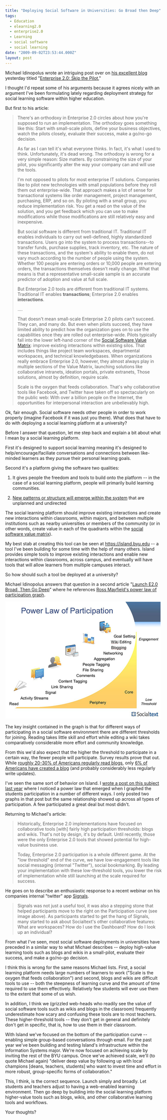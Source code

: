 ```yaml
---
title: "Deploying Social Software in Universities: Go Broad then Deep"
tags:
  - Education
  - elearning2.0
  - enterprise2.0
  - Learning
  - social software
  - social learning
date: "2009-09-02T23:53:44.000Z"
layout: post
---
```


Michael Idinopolus wrote an intriguing post over on [his excellent blog][0] yesterday titled "[Enterprise 2.0: Skip the Pilot.][1]"  

  

I thought I'd repeat some of his arguments because it agrees nicely with an argument I've been formulating lately regarding deployment strategy for social learning software within higher education.  

  

But first to his article:  


>   
> 
> There's an orthodoxy in Enterprise 2.0 circles about how you're supposed to run an implementation. The orthodoxy goes something like this: Start with small-scale pilots, define your business objectives, watch the pilots closely, evaluate their success, make a go/no-go decision.  
> 
>   
> 
> As far as I can tell it's what everyone thinks. In fact, it's what I used to think. Unfortunately, it's dead wrong. The orthodoxy is wrong for a very simple reason: Size matters. By constraining the size of your pilot, you significantly alter the way your company can and will use the tools.  
> 
>   
> 
> I'm not opposed to pilots for most enterprise IT solutions. Companies like to pilot new technologies with small populations before they roll them out enterprise-wide. That approach makes a lot of sense for transactional systems like order management, project management, purchasing, ERP, and so on. By piloting with a small group, you reduce implementation risk. You get a read on the value of the solution, and you get feedback which you can use to make modifications while those modifications are still relatively easy and inexpensive.  
> 
>   
> 
> But social software is different from traditional IT. Traditional IT enables individuals to carry out well-defined, highly standardized transactions. Users go into the system to process transactions--to transfer funds, purchase supplies, track inventory, etc. The nature of these transactions, and the system's ability to enable them, do not vary much according to the number of people using the system. Whether 100 people are entering orders or 10,000 people are entering orders, the transactions themselves doesn't really change. What that means is that a representative small-scale sample is an accurate predictor of adoption and value at full scale.  
> 
>   
> 
> But Enterprise 2.0 tools are different from traditional IT systems. Traditional IT enables **transactions**; Enterprise 2.0 enables **interactions**.  
> 
>   
> 
> ....  
> 
>   
> 
> That doesn't mean small-scale Enterprise 2.0 pilots can't succeed. They can, and many do. But even when pilots succeed, they have limited ability to predict how the organization goes on to use the capabilities once they are rolled out enterprise-wide. Pilots typically fall into the lower left-hand corner of the [Social Software Value Matrix][2]: improve existing interactions within existing silos. That includes things like project team workspaces, departmental workspaces, and technical knowledgebases. When organizations really embrace Enterprise 2.0, however, they almost always play in multiple sections of the Value Matrix, launching solutions like collaborative intranets, ideation portals, private extranets, Those solutions, almost by definition, require scale.  
> 
>   
> 
> Scale is the oxygen that feeds collaboration. That's why collaborative tools like Facebook, and Twitter have taken off so spectacularly on the public web: With over a billion people on the Internet, the opportunities for interpersonal interaction are unbelievably high.  
> 
> 

  

  

Ok, fair enough. Social software needs other people in order to work properly (imagine Facebook if it was just you there). What does that have to do with deploying a social learning platform at a university?  

  

Before I answer that question, let me step back and explain a bit about what I mean by a social learning platform.  

  

First it's designed to support social learning meaning it's designed to help/encourage/faciliate conversations and connections between like-minded learners as they pursue their personal learning goals.  

  

Second it's a platform giving the software two qualities:  


  

1. It gives people the freedom and tools to build onto the platform -- in the case of a social learning platform, people will primarily build learning communities.  

2. [New patterns or structure will emerge within the system][3] that are unplanned and undirected  

  

  

The social learning platform should improve existing interactions and create new interactions within classrooms, within majors, and between multiple institutions such as nearby universities or members of the community (or in other words, create value in each of the quadrants within the [social software value matrix][2]).  

  

My best stab at creating this tool can be seen at https://island.byu.edu -- a tool I've been building for some time with the help of many others. Island provides simple tools to improve existing interactions and enable new interactions within classrooms, across campus, and eventually will have tools that will allow learners from multiple campuses interact.  

  

So how should such a tool be deployed at a university?  

  

Michael Idinopolus answers that question in a second article "[Launch E2.0 Broad, Then Go Deep][4]" where he references [Ross Mayfield's power law of participation graph][5].  

  

[![](./power-law-participation.jpg)][4]  

  

The key insight contained in the graph is that for different ways of participating in a social software environment there are different thresholds for joining. Reading takes little skill and effort while editing a wiki takes comparatively considerable more effort and community knowledge.   

  

From this we'd also expect that the higher the threshold to participate in a certain way, the fewer people will participate. Survey results prove that out. While [roughly 20-30% of Americans regularly read blogs][6], only [6% of Americans have created a blog][7] (and probably considerably less regularly write updates).  

  

I've seen the same sort of behavior on Island. I [wrote a post on this subject last year][8] where I noticed a power law that emerged when I graphed the students participation in a number of different ways. I only posted two graphs in that post but the same relationship showed up across all types of participation. A few participated a great deal but most didn't.  

  

Returning to Michael's article:  


>   
> 
> Historically, Enterprise 2.0 implementations have focused on collaborative tools \[with\] fairly high participation thresholds: blogs and wikis. That's not by design, it's by default. Until recently, those were the only Enterprise 2.0 tools that showed potential for high-value business use.  
> 
>   
> 
> Today, Enterprise 2.0 participation is a whole different game. At the "low threshold" end of the curve, we have low-engagement tools like social messaging (internal "Twitter"), social bookmarking. By leading your implementation with these low-threshold tools, you lower the risk of implementation while still launching at the scale required for success.  
> 
> 

  

  

He goes on to describe an enthusiastic response to a recent webinar on his companies internal "twitter" app [Signals][9].  


>   
> 
> Signals was not just a useful tool, it was also a stepping stone that helped participants move to the right on the Participation curve (see image above). As participants started to get the hang of Signals, many started to ask about Socialtext's other collaborative features: What are workspaces? How do I use the Dashboard? How do I look up an individual?  
> 
> 

  

  

From what I've seen, most social software deployments in universities have preceded in a similar way to what Michael describes -- deploy high-value learning tools such as blogs and wikis in a small-pilot, evaluate their success, and make a go/no-go decision.  

  

I think this is wrong for the same reasons Michael lists. First, a social learning platform needs large numbers of learners to work ("Scale is the oxygen that feeds collaboration") and second, blogs and wikis are difficult tools to use -- both the steepness of learning curve and the amount of time required to use them effectively. Relatively few students will ever use them to the extent that some of us wish.  

  

In addition, I think we (grizzled web-heads who readily see the value of social software tools such as wikis and blogs in the classroom) frequently underestimate how scary and confusing these tools are to most teachers. These higher-threshold tools -- they don't get in general and definitely don't get in specific, that is, how to use them in their classroom.  

  

With Island we've focused on the bottom of the participation curve -- enabling simple group-based conversations through email. For the past year we've been building and testing Island's infrastructure within the Information Systems major. We're now focused on achieving scale by inviting the rest of the BYU campus. Once we've achieved scale, we'll (to quote Michael again) "deliver deep value by following up with local champions \[deans, teachers, students\] who want to invest time and effort in more robust, group-specific forms of collaboration."  

  

This, I think, is the correct sequence. Launch simply and broadly. Let students and teachers adjust to having a web-enabled learning environment. Then go deep by building into the social learning platform higher-value tools such as blogs, wikis, and other collaborative learning tools and workflows.  

  

Your thoughts?

[0]: http://michaeli.typepad.com/my_weblog/
[1]: http://michaeli.typepad.com/my_weblog/2009/08/enterprise-20-skip-the-pilot.html
[2]: http://michaeli.typepad.com/my_weblog/2009/04/the-social-software-value-matrix.html
[3]: http://andrewmcafee.org/2006/05/the_mechanisms_of_online_emergence/
[4]: http://michaeli.typepad.com/my_weblog/2009/09/launching-at-scale-.html
[5]: http://ross.typepad.com/blog/2006/04/power_law_of_pa.html
[6]: http://www.harrisinteractive.com/harris_poll/index.asp?PID=879
[7]: http://www.pewinternet.org/Commentary/2005/May/New-data-on-blogs-and-blogging.aspx
[8]: /power-law-graphs-from-classroom-community-websit
[9]: http://www.socialtext.com/products/signals.php